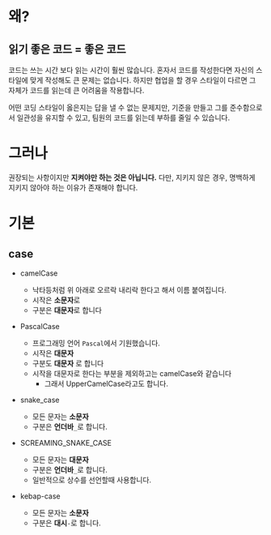 # 왜?

## 읽기 좋은 코드 = 좋은 코드

코드는 쓰는 시간 보다 읽는 시간이 훨씬 많습니다.
혼자서 코드를 작성한다면 자신의 스타일에 맞게 작성해도 큰 문제는 없습니다.
하지만 협업을 할 경우 스타일이 다르면 그 자체가 코드를 읽는데 큰 어려움을 작용합니다.

어떤 코딩 스타일이 옳은지는 답을 낼 수 없는 문제지만, 
기준을 만들고 그를 준수함으로서 일관성을 유지할 수 있고,
팀원의 코드를 읽는데 부하를 줄일 수 있습니다.

# 그러나

권장되는 사항이지만 **지켜야만 하는 것은 아닙니다.**
다만, 지키지 않은 경우, 명백하게 지키지 않아야 하는 이유가 존재해야 합니다.

# 기본

## case

- camelCase
  - 낙타등처럼 위 아래로 오르락 내리락 한다고 해서 이름 붙여집니다.
  - 시작은 **소문자**로
  - 구분은 **대문자**로 합니다

- PascalCase
  - 프로그래밍 언어 `Pascal`에서 기원했습니다.
  - 시작은 **대문자**
  - 구분도 **대문자** 로 합니다
  - 시작을 대문자로 한다는 부분을 제외하고는 camelCase와 같습니다
    - 그래서 UpperCamelCase라고도 합니다.

- snake_case
  - 모든 문자는 **소문자**
  - 구분은 **언더바**`_`로 합니다.

- SCREAMING_SNAKE_CASE
  - 모든 문자는 **대문자**
  - 구분은 **언더바**`_`로 합니다.
  - 일반적으로 상수를 선언할때 사용합니다.

- kebap-case
  - 모든 문자는 **소문자**
  - 구분은 **대시**`-`로 합니다.
